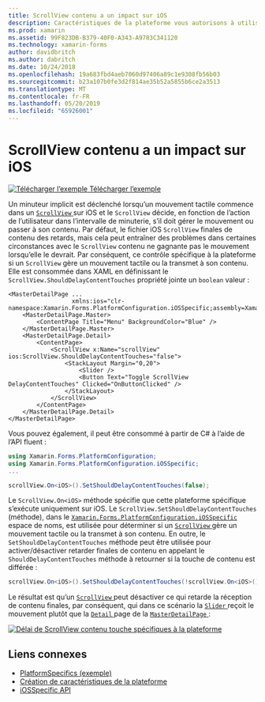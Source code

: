 ```yaml
---
title: ScrollView contenu a un impact sur iOS
description: Caractéristiques de la plateforme vous autorisons à utiliser les fonctionnalités qui est disponible uniquement sur une plateforme spécifique, sans avoir à implémenter des convertisseurs personnalisés ou des effets. Cet article explique comment utiliser l’iOS spécifique à la plateforme qui contrôle si un ScrollView gère un mouvement tactile ou le transmet à son contenu.
ms.prod: xamarin
ms.assetid: 99F823DB-B379-40F0-A343-A9783C341120
ms.technology: xamarin-forms
author: davidbritch
ms.author: dabritch
ms.date: 10/24/2018
ms.openlocfilehash: 19a683fbd4aeb7060d97406a89c1e9308fb56b03
ms.sourcegitcommit: b23a107b0fe3d2f814ae35b52a5855b6ce2a3513
ms.translationtype: MT
ms.contentlocale: fr-FR
ms.lasthandoff: 05/20/2019
ms.locfileid: "65926001"
---
```

# <a name="scrollview-content-touches-on-ios"></a>ScrollView contenu a un impact sur iOS

[![Télécharger l’exemple](~/media/shared/download.png) Télécharger l’exemple](https://developer.xamarin.com/samples/xamarin-forms/UserInterface/PlatformSpecifics/)

Un minuteur implicit est déclenché lorsqu’un mouvement tactile commence dans un [ `ScrollView` ](xref:Xamarin.Forms.ScrollView) sur iOS et le `ScrollView` décide, en fonction de l’action de l’utilisateur dans l’intervalle de minuterie, s’il doit gérer le mouvement ou passer à son contenu. Par défaut, le fichier iOS `ScrollView` finales de contenu des retards, mais cela peut entraîner des problèmes dans certaines circonstances avec le `ScrollView` contenu ne gagnante pas le mouvement lorsqu’elle le devrait. Par conséquent, ce contrôle spécifique à la plateforme si un `ScrollView` gère un mouvement tactile ou la transmet à son contenu. Elle est consommée dans XAML en définissant le `ScrollView.ShouldDelayContentTouches` propriété jointe un `boolean` valeur :

```xaml
<MasterDetailPage ...
                  xmlns:ios="clr-namespace:Xamarin.Forms.PlatformConfiguration.iOSSpecific;assembly=Xamarin.Forms.Core">
    <MasterDetailPage.Master>
        <ContentPage Title="Menu" BackgroundColor="Blue" />
    </MasterDetailPage.Master>
    <MasterDetailPage.Detail>
        <ContentPage>
            <ScrollView x:Name="scrollView" ios:ScrollView.ShouldDelayContentTouches="false">
                <StackLayout Margin="0,20">
                    <Slider />
                    <Button Text="Toggle ScrollView DelayContentTouches" Clicked="OnButtonClicked" />
                </StackLayout>
            </ScrollView>
        </ContentPage>
    </MasterDetailPage.Detail>
</MasterDetailPage>
```

Vous pouvez également, il peut être consommé à partir de C# à l’aide de l’API fluent :

```csharp
using Xamarin.Forms.PlatformConfiguration;
using Xamarin.Forms.PlatformConfiguration.iOSSpecific;
...

scrollView.On<iOS>().SetShouldDelayContentTouches(false);
```

Le `ScrollView.On<iOS>` méthode spécifie que cette plateforme spécifique s’exécute uniquement sur iOS. Le `ScrollView.SetShouldDelayContentTouches` (méthode), dans le [ `Xamarin.Forms.PlatformConfiguration.iOSSpecific` ](xref:Xamarin.Forms.PlatformConfiguration.iOSSpecific) espace de noms, est utilisée pour déterminer si un [ `ScrollView` ](xref:Xamarin.Forms.ScrollView) gère un mouvement tactile ou la transmet à son contenu. En outre, le `SetShouldDelayContentTouches` méthode peut être utilisée pour activer/désactiver retarder finales de contenu en appelant le `ShouldDelayContentTouches` méthode à retourner si la touche de contenu est différée :

```csharp
scrollView.On<iOS>().SetShouldDelayContentTouches(!scrollView.On<iOS>().ShouldDelayContentTouches());
```

Le résultat est qu’un [ `ScrollView` ](xref:Xamarin.Forms.ScrollView) peut désactiver ce qui retarde la réception de contenu finales, par conséquent, qui dans ce scénario la [ `Slider` ](xref:Xamarin.Forms.Slider) reçoit le mouvement plutôt que la [ `Detail` ](xref:Xamarin.Forms.MasterDetailPage.Detail) page de la [ `MasterDetailPage` ](xref:Xamarin.Forms.MasterDetailPage):

[![](scrollview-content-touches-images/scrollview-delay-content-touches.png "Délai de ScrollView contenu touche spécifiques à la plateforme")](scrollview-content-touches-images/scrollview-delay-content-touches-large.png#lightbox "ScrollView délai contenu touche spécifiques à la plateforme")

## <a name="related-links"></a>Liens connexes

- [PlatformSpecifics (exemple)](https://developer.xamarin.com/samples/xamarin-forms/UserInterface/PlatformSpecifics/)
- [Création de caractéristiques de la plateforme](~/xamarin-forms/platform/platform-specifics/index.md#creating-platform-specifics)
- [iOSSpecific API](xref:Xamarin.Forms.PlatformConfiguration.iOSSpecific)
